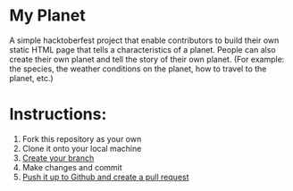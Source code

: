 # My Planet
A simple hacktoberfest project that enable contributors to build their own static HTML page that tells a characteristics of a planet. People can also create their own planet and tell the story of their own planet. (For example: the species, the weather conditions on the planet, how to travel to the planet, etc.)

# Instructions:
1. Fork this repository as your own
2. Clone it onto your local machine
3. [Create your branch](https://github.com/Kunena/Kunena-Forum/wiki/Create-a-new-branch-with-git-and-manage-branches)
4. Make changes and commit
5. [Push it up to Github and create a pull request](https://services.github.com/on-demand/github-cli/open-pull-request-github)
